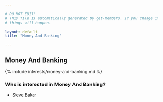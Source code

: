 ```yaml
---

# DO NOT EDIT!
# This file is automatically generated by get-members. If you change it, bad
# things will happen.

layout: default
title: "Money And Banking"

---
```


## Money And Banking

{% include interests/money-and-banking.md %}

### Who is interested in Money And Banking?


* [Steve Baker](/members/steve-baker.html)
